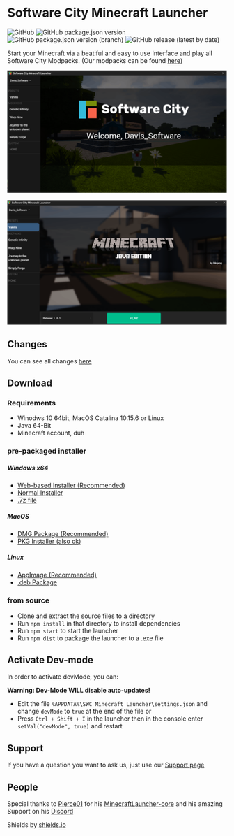 # Software City Minecraft Launcher
![GitHub](https://img.shields.io/github/license/Software-City/swc_mclauncher?style=flat-square)
![GitHub package.json version](https://img.shields.io/github/package-json/v/Software-City/swc_mclauncher?style=flat-square)
![GitHub package.json version (branch)](https://img.shields.io/github/package-json/v/Software-City/swc_mclauncher/dev?style=flat-square)
![GitHub release (latest by date)](https://img.shields.io/github/v/release/Software-City/swc_mclauncher?style=flat-square)

Start your Minecraft via a beatiful and easy to use Interface and play all Software City Modpacks.
(Our modpacks can be found [here](https://projects.software-city.org/resources/minecraft/modded/modpacks))

![pic1](_gitresources/preview1.png)

![pic1](_gitresources/preview2.png)


## Changes
You can see all changes [here](https://github.com/Software-City/swc_mclauncher/blob/master/CHANGELOG.md)

## Download
### Requirements
- Winodws 10 64bit, MacOS Catalina 10.15.6 or Linux
- Java 64-Bit
- Minecraft account, duh

### pre-packaged installer
##### Windows x64
- [Web-based Installer (Recommended)](https://github.com/Software-City/swc_mclauncher/releases/download/v1.0.4/SWC-Minecraft-Launcher-Web-Setup-1.0.4.exe)
- [Normal Installer](https://github.com/Software-City/swc_mclauncher/releases/download/v1.0.4/SWC-Minecraft-Launcher-Setup-1.0.4.exe)
- [.7z file](https://github.com/Software-City/swc_mclauncher/releases/download/v1.0.4/swc_mclauncher-1.0.4-x64.nsis.7z)

##### MacOS
- [DMG Package (Recommended)](https://github.com/Software-City/swc_mclauncher/releases/download/v1.0.3/SWC-Minecraft-Launcher-1.0.3.dmg)
- [PKG Installer (also ok)](https://github.com/Software-City/swc_mclauncher/releases/download/v1.0.3/SWC-Minecraft-Launcher-1.0.3.pkg)

##### Linux
- [AppImage (Recommended)](https://github.com/Software-City/swc_mclauncher/releases/download/v1.0.3/SWC-Minecraft-Launcher-1.0.3.AppImage)
- [.deb Package](https://github.com/Software-City/swc_mclauncher/releases/download/v1.0.3/swc_mclauncher_1.0.3_amd64.deb)

### from source
- Clone and extract the source files to a directory
- Run `npm install` in that directory to install dependencies
- Run `npm start` to start the launcher
- Run `npm dist` to package the launcher to a .exe file

## Activate Dev-mode
In order to activate devMode, you can:

**Warning: Dev-Mode WILL disable auto-updates!**

- Edit the file `%APPDATA%\SWC Minecraft Launcher\settings.json` and change `devMode` to `true` at the end of the file
or
- Press `Ctrl + Shift + I` in the launcher then in the console enter `setVal("devMode", true)` and restart

## Support
If you have a question you want to ask us, just use our [Support page](https://software-city.org/support) 

## People
Special thanks to [Pierce01](https://github.com/Pierce01) for his [MinecraftLauncher-core](https://github.com/Pierce01/MinecraftLauncher-core) and his amazing Support on his [Discord](https://discord.gg/8uYVbXP)

Shields by [shields.io](https://shields.io/)